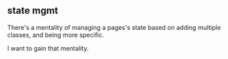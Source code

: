 ## state mgmt

There's a mentality of managing a pages's state based on adding multiple classes, and being more specific.

I want to gain that mentality.
